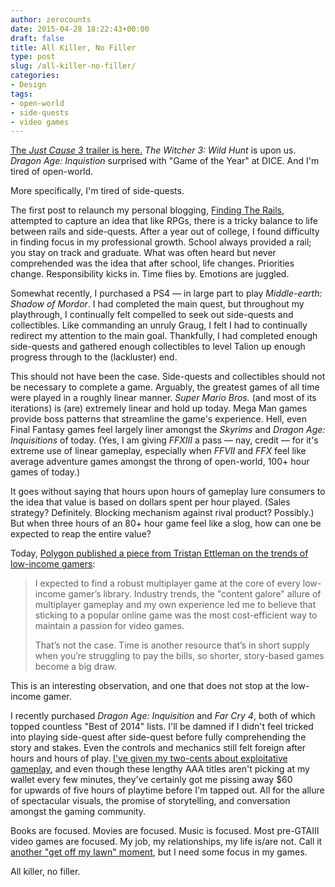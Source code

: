 ```yaml
---
author: zerocounts
date: 2015-04-28 18:22:43+00:00
draft: false
title: All Killer, No Filler
type: post
slug: /all-killer-no-filler/
categories:
- Design
tags:
- open-world
- side-quests
- video games
---
```


[The _Just Cause 3_ trailer is here.](http://www.theverge.com/2015/4/28/8505621/just-cause-3-trailer-footage-preview) _The Witcher 3: Wild Hunt_ is upon us. _Dragon Age: Inquistion_ surprised with "Game of the Year" at DICE. And I'm tired of open-world.

More specifically, I'm tired of side-quests.

The first post to relaunch my personal blogging, [Finding The Rails](/2012/04/13/finding-the-rails/), attempted to capture an idea that like RPGs, there is a tricky balance to life between rails and side-quests. After a year out of college, I found difficulty in finding focus in my professional growth. School always provided a rail; you stay on track and graduate. What was often heard but never comprehended was the idea that after school, life changes. Priorities change. Responsibility kicks in. Time flies by. Emotions are juggled.

Somewhat recently, I purchased a PS4 — in large part to play _Middle-earth: Shadow of Mordor_. I had completed the main quest, but throughout my playthrough, I continually felt compelled to seek out side-quests and collectibles. Like commanding an unruly Graug, I felt I had to continually redirect my attention to the main goal. Thankfully, I had completed enough side-quests and gathered enough collectibles to level Talion up enough progress through to the (lackluster) end.

This should not have been the case. Side-quests and collectibles should not be necessary to complete a game. Arguably, the greatest games of all time were played in a roughly linear manner. _Super Mario Bros._ (and most of its iterations) is (are) extremely linear and hold up today. Mega Man games provide boss patterns that streamline the game's experience. Hell, even Final Fantasy games feel largely liner amongst the _Skyrims_ and _Dragon Age: Inquisitions_ of today. (Yes, I am giving _FFXIII_ a pass — nay, credit — for it's extreme use of linear gameplay, especially when _FFVII_ and _FFX_ feel like average adventure games amongst the throng of open-world, 100+ hour games of today.)

It goes without saying that hours upon hours of gameplay lure consumers to the idea that value is based on dollars spent per hour played. (Sales strategy? Definitely. Blocking mechanism against rival product? Possibly.) But when three hours of an 80+ hour game feel like a slog, how can one be expected to reap the entire value?

Today, [Polygon published a piece from Tristan Ettleman on the trends of low-income gamers](http://www.polygon.com/2015/4/28/8482959/gaming-on-the-minimum-wage):

> I expected to find a robust multiplayer game at the core of every low-income gamer’s library. Industry trends, the "content galore" allure of multiplayer gameplay and my own experience led me to believe that sticking to a popular online game was the most cost-efficient way to maintain a passion for video games.
>
> That’s not the case. Time is another resource that’s in short supply when you’re struggling to pay the bills, so shorter, story-based games become a big draw.

This is an interesting observation, and one that does not stop at the low-income gamer.

I recently purchased _Dragon Age: Inquisition_ and _Far Cry 4_, both of which topped countless "Best of 2014" lists. I'll be damned if I didn't feel tricked into playing side-quest after side-quest before fully comprehending the story and stakes. Even the controls and mechanics still felt foreign after hours and hours of play. [I've given my two-cents about exploitative gameplay](/2014/10/28/clash-of-clans-nearly-crushed-kansas-city/), and even though these lengthy AAA titles aren't picking at my wallet every few minutes, they've certainly got me pissing away $60 for upwards of five hours of playtime before I'm tapped out. All for the allure of spectacular visuals, the promise of storytelling, and conversation amongst the gaming community.

Books are focused. Movies are focused. Music is focused. Most pre-GTAIII video games are focused. My job, my relationships, my life is/are not. Call it [another "get off my lawn" moment](/2014/07/07/kids-react-to-game-boy/), but I need some focus in my games.

All killer, no filler.
